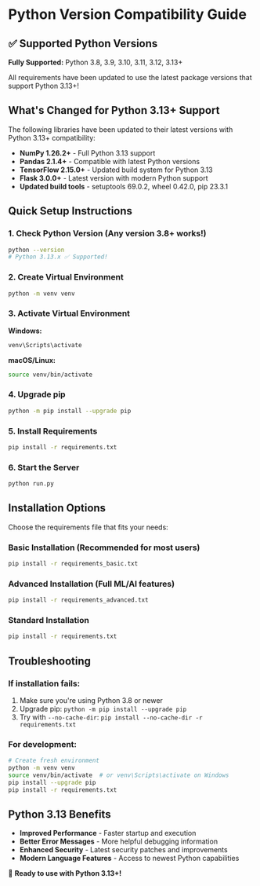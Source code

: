 
# Python Version Compatibility Guide

## ✅ Supported Python Versions

**Fully Supported:** Python 3.8, 3.9, 3.10, 3.11, 3.12, 3.13+

All requirements have been updated to use the latest package versions that support Python 3.13+!

## What's Changed for Python 3.13+ Support

The following libraries have been updated to their latest versions with Python 3.13+ compatibility:
- **NumPy 1.26.2+** - Full Python 3.13 support
- **Pandas 2.1.4+** - Compatible with latest Python versions
- **TensorFlow 2.15.0+** - Updated build system for Python 3.13
- **Flask 3.0.0+** - Latest version with modern Python support
- **Updated build tools** - setuptools 69.0.2, wheel 0.42.0, pip 23.3.1

## Quick Setup Instructions

### 1. Check Python Version (Any version 3.8+ works!)
```bash
python --version
# Python 3.13.x ✅ Supported!
```

### 2. Create Virtual Environment
```bash
python -m venv venv
```

### 3. Activate Virtual Environment
**Windows:**
```bash
venv\Scripts\activate
```

**macOS/Linux:**
```bash
source venv/bin/activate
```

### 4. Upgrade pip
```bash
python -m pip install --upgrade pip
```

### 5. Install Requirements
```bash
pip install -r requirements.txt
```

### 6. Start the Server
```bash
python run.py
```

## Installation Options

Choose the requirements file that fits your needs:

### Basic Installation (Recommended for most users)
```bash
pip install -r requirements_basic.txt
```

### Advanced Installation (Full ML/AI features)
```bash
pip install -r requirements_advanced.txt
```

### Standard Installation
```bash
pip install -r requirements.txt
```

## Troubleshooting

### If installation fails:
1. Make sure you're using Python 3.8 or newer
2. Upgrade pip: `python -m pip install --upgrade pip`
3. Try with `--no-cache-dir`: `pip install --no-cache-dir -r requirements.txt`

### For development:
```bash
# Create fresh environment
python -m venv venv
source venv/bin/activate  # or venv\Scripts\activate on Windows
pip install --upgrade pip
pip install -r requirements.txt
```

## Python 3.13 Benefits

- **Improved Performance** - Faster startup and execution
- **Better Error Messages** - More helpful debugging information
- **Enhanced Security** - Latest security patches and improvements
- **Modern Language Features** - Access to newest Python capabilities

🚀 **Ready to use with Python 3.13+!**
